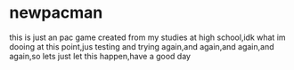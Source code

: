 # newpacman
this is just an pac game created from my studies at high school,idk what im dooing at this point,jus testing and trying again,and again,and again,and again,so lets just let this happen,have a good day
